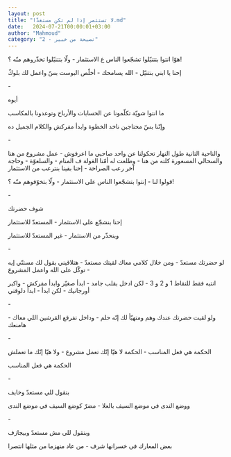 ```yaml
---
layout: post
title: "لا تستثمر إذا لم تكن مستعدّا.md"
date:   2024-07-21T00:00:01+03:00
author: "Mahmoud"
category: "2 - نصيحة من خبير"
---
```

هوّا انتوا بتتنيّلوا تشجّعوا الناس ع الاستثمار - ولّا
بتتنيّلوا تحذّروهم منّه ؟!

إحنا يا ابني بنتنيّل - الله يسامحك - أخلّص البوست بسّ واعمل
لك بلوكّ

\-

أيوه

ما انتوا شويّة تكلّمونا عن الحسابات والأرباح وتوعدونا
بالمكاسب

وإنّنا بسّ محتاجين ناخد الخطوة وابدأ مفركش والكلام الجميل
ده

\-

والناحية التانية طول النهار تحكولنا عن واحد صاحبي ما
اعرفوش - عمل مشروع من هنا والسحالي المسعورة كلته من هنا - وطلعت له أمّنا
الغولة ف المنام - والسلعوّة - وحاجة آخر رعب الصراحة - إحنا بقينا بنترعب
من الاستثمار

قولوا لنا - إنتوا بتشجّعوا الناس على الاستثمار - ولّا
بتخوّفوهم منّه ؟!

\-

شوف حضرتك

إحنا بنشجّع على الاستثمار - المستعدّ للاستثمار

وبنحذّر من الاستثمار - غير المستعدّ للاستثمار

\-

لو حضرتك مستعدّ - ومن خلال كلامي معاك لقيتك مستعدّ -
هتلاقيني بقول لك مستنّي إيه - توكّل على الله واعمل المشروع

انتبه فقط للنقاط 1 و 2 و 3 - لكن ادخل بقلب جامد - ابدأ
صغيّر وابدأ مفركش - واكبر أورجانيك - لكن ابدأ - ابدأ دلوقتي

\-

ولو لقيت حضرتك عندك وهم ومتهيّأ لك إنّه حلم - وداخل تفرقع
القرشين اللي معاك - هامنعك

\-

الحكمة هي فعل المناسب - الحكمة لا هيّا إنّك تعمل مشروع -
ولا هيّا إنّك ما تعملش

الحكمة هي فعل المناسب

\-

بنقول للي مستعدّ وخايف

ووضع الندى في موضع السيف بالعلا - مضرّ كوضع السيف في موضع
الندى

\-

وبنقول للي مش مستعدّ وبيجازف

بعض المعارك في خسرانها شرف - من عاد منهزما من مثلها
انتصرا
